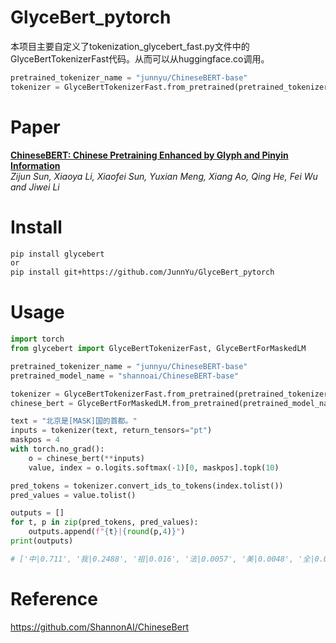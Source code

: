 # GlyceBert_pytorch
本项目主要自定义了tokenization_glycebert_fast.py文件中的GlyceBertTokenizerFast代码。从而可以从huggingface.co调用。
```python
pretrained_tokenizer_name = "junnyu/ChineseBERT-base"
tokenizer = GlyceBertTokenizerFast.from_pretrained(pretrained_tokenizer_name)
```

# Paper
**[ChineseBERT: Chinese Pretraining Enhanced by Glyph and Pinyin Information](https://arxiv.org/pdf/2106.16038.pdf)**  
*Zijun Sun, Xiaoya Li, Xiaofei Sun, Yuxian Meng, Xiang Ao, Qing He, Fei Wu and Jiwei Li*

# Install
```bash
pip install glycebert
or
pip install git+https://github.com/JunnYu/GlyceBert_pytorch
```

# Usage
```python
import torch
from glycebert import GlyceBertTokenizerFast, GlyceBertForMaskedLM

pretrained_tokenizer_name = "junnyu/ChineseBERT-base"
pretrained_model_name = "shannoai/ChineseBERT-base"

tokenizer = GlyceBertTokenizerFast.from_pretrained(pretrained_tokenizer_name)
chinese_bert = GlyceBertForMaskedLM.from_pretrained(pretrained_model_name)

text = "北京是[MASK]国的首都。"
inputs = tokenizer(text, return_tensors="pt")
maskpos = 4
with torch.no_grad():
    o = chinese_bert(**inputs)
    value, index = o.logits.softmax(-1)[0, maskpos].topk(10)

pred_tokens = tokenizer.convert_ids_to_tokens(index.tolist())
pred_values = value.tolist()

outputs = []
for t, p in zip(pred_tokens, pred_values):
    outputs.append(f"{t}|{round(p,4)}")
print(outputs)

# ['中|0.711', '我|0.2488', '祖|0.016', '法|0.0057', '美|0.0048', '全|0.0042', '韩|0.0015', '英|0.0011', '两|0.0008', '王|0.0006']
```

# Reference
https://github.com/ShannonAI/ChineseBert
